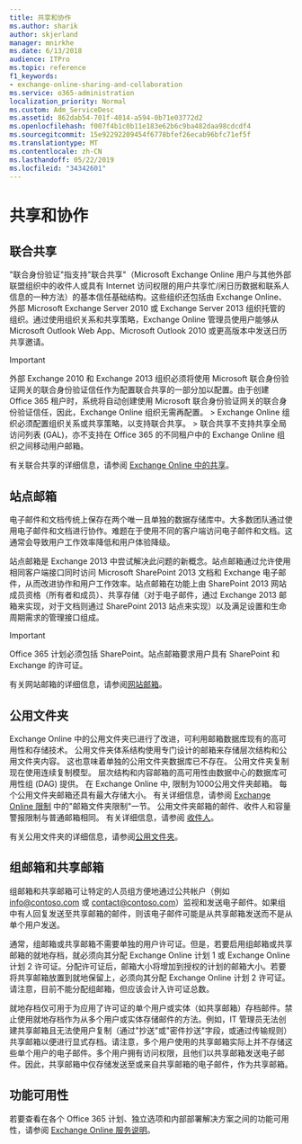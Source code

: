 ```yaml
---
title: 共享和协作
ms.author: sharik
author: skjerland
manager: mnirkhe
ms.date: 6/13/2018
audience: ITPro
ms.topic: reference
f1_keywords:
- exchange-online-sharing-and-collaboration
ms.service: o365-administration
localization_priority: Normal
ms.custom: Adm_ServiceDesc
ms.assetid: 862dab54-701f-4014-a594-0b71e03772d2
ms.openlocfilehash: f007f4b1c0b11e183e62b6c9ba482daa98cdcdf4
ms.sourcegitcommit: 15e92292209454f6778bfef26ecab96bfc71ef5f
ms.translationtype: MT
ms.contentlocale: zh-CN
ms.lasthandoff: 05/22/2019
ms.locfileid: "34342601"
---
```

# <a name="sharing-and-collaboration"></a>共享和协作

## <a name="federated-sharing"></a>联合共享

"联合身份验证"指支持"联合共享"（Microsoft Exchange Online 用户与其他外部联盟组织中的收件人或具有 Internet 访问权限的用户共享忙/闲日历数据和联系人信息的一种方法）的基本信任基础结构。这些组织还包括由 Exchange Online、外部 Microsoft Exchange Server 2010 或 Exchange Server 2013 组织托管的组织。通过使用组织关系和共享策略，Exchange Online 管理员使用户能够从 Microsoft Outlook Web App、Microsoft Outlook 2010 或更高版本中发送日历共享邀请。
  
> [!IMPORTANT]
>  外部 Exchange 2010 和 Exchange 2013 组织必须将使用 Microsoft 联合身份验证网关的联合身份验证信任作为配置联合共享的一部分加以配置。由于创建 Office 365 租户时，系统将自动创建使用 Microsoft 联合身份验证网关的联合身份验证信任，因此，Exchange Online 组织无需再配置。 >  Exchange Online 组织必须配置组织关系或共享策略，以支持联合共享。 >  联合共享不支持共享全局访问列表 (GAL)，亦不支持在 Office 365 的不同租户中的 Exchange Online 组织之间移动用户邮箱。 
  
有关联合共享的详细信息，请参阅 [Exchange Online 中的共享](https://go.microsoft.com/fwlink/p/?LinkId=271774)。
  
## <a name="site-mailboxes"></a>站点邮箱

电子邮件和文档传统上保存在两个唯一且单独的数据存储库中。大多数团队通过使用电子邮件和文档进行协作。难题在于使用不同的客户端访问电子邮件和文档。这通常会导致用户工作效率降低和用户体验降级。
  
站点邮箱是 Exchange 2013 中尝试解决此问题的新概念。站点邮箱通过允许使用相同客户端接口同时访问 Microsoft SharePoint 2013 文档和 Exchange 电子邮件，从而改进协作和用户工作效率。站点邮箱在功能上由 SharePoint 2013 网站成员资格（所有者和成员）、共享存储（对于电子邮件，通过 Exchange 2013 邮箱来实现，对于文档则通过 SharePoint 2013 站点来实现）以及满足设置和生命周期需求的管理接口组成。
  
> [!IMPORTANT]
> Office 365 计划必须包括 SharePoint。站点邮箱要求用户具有 SharePoint 和 Exchange 的许可证。 
  
有关网站邮箱的详细信息，请参阅[网站邮箱](https://go.microsoft.com/fwlink/p/?LinkId=271789)。
  
## <a name="public-folders"></a>公用文件夹

Exchange Online 中的公用文件夹已进行了改进，可利用邮箱数据库现有的高可用性和存储技术。 公用文件夹体系结构使用专门设计的邮箱来存储层次结构和公用文件夹内容。 这也意味着单独的公用文件夹数据库已不存在。 公用文件夹复制现在使用连续复制模型。 层次结构和内容邮箱的高可用性由数据中心的数据库可用性组 (DAG) 提供。 在 Exchange Online 中, 限制为1000公用文件夹邮箱。 每个公用文件夹邮箱还具有最大存储大小。 有关详细信息，请参阅 [Exchange Online 限制](exchange-online-limits.md) 中的"邮箱文件夹限制"一节。 公用文件夹邮箱的邮件、收件人和容量警报限制与普通邮箱相同。 有关详细信息，请参阅 [收件人](recipients.md)。 
  
有关公用文件夹的详细信息，请参阅[公用文件夹](https://go.microsoft.com/fwlink/p/?LinkId=271790)。
  
## <a name="group-and-shared-mailboxes"></a>组邮箱和共享邮箱

组邮箱和共享邮箱可让特定的人员组方便地通过公共帐户（例如 info@contoso.com 或 contact@contoso.com）监视和发送电子邮件。如果组中有人回复发送至共享邮箱的邮件，则该电子邮件可能是从共享邮箱发送而不是从单个用户发送。
  
通常，组邮箱或共享邮箱不需要单独的用户许可证。但是，若要启用组邮箱或共享邮箱的就地存档，就必须向其分配 Exchange Online 计划 1 或 Exchange Online 计划 2 许可证。分配许可证后，邮箱大小将增加到授权的计划的邮箱大小。若要将共享邮箱放置到就地保留上，必须向其分配 Exchange Online 计划 2 许可证。请注意，目前不能分配组邮箱，但应该会计入许可证总数。
  
就地存档仅可用于为应用了许可证的单个用户或实体（如共享邮箱）存档邮件。禁止使用就地存档作为从多个用户或实体存储邮件的方法。例如，IT 管理员无法创建共享邮箱且无法使用户复制（通过"抄送"或"密件抄送"字段，或通过传输规则）共享邮箱以便进行显式存档。请注意，多个用户使用的共享邮箱实际上并不存储这些单个用户的电子邮件。多个用户拥有访问权限，且他们以共享邮箱发送电子邮件。因此，共享邮箱中仅存储发送至或来自共享邮箱的电子邮件，作为共享邮箱。
  
## <a name="feature-availability"></a>功能可用性

若要查看在各个 Office 365 计划、独立选项和内部部署解决方案之间的功能可用性，请参阅 [Exchange Online 服务说明](exchange-online-service-description.md)。
  

